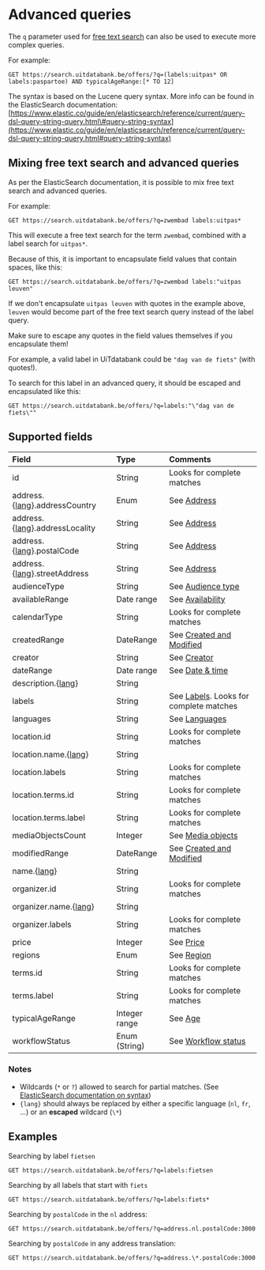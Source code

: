 # Advanced queries

The `q` parameter used for [free text search](/searching/free-text-search.md) can also be used to execute more complex queries.

For example:

```
GET https://search.uitdatabank.be/offers/?q=(labels:uitpas* OR labels:paspartoe) AND typicalAgeRange:[* TO 12]
```

The syntax is based on the Lucene query syntax. More info can be found in the ElasticSearch documentation:  
[https://www.elastic.co/guide/en/elasticsearch/reference/current/query-dsl-query-string-query.html\#query-string-syntax](https://www.elastic.co/guide/en/elasticsearch/reference/current/query-dsl-query-string-query.html#query-string-syntax)

## Mixing free text search and advanced queries

As per the ElasticSearch documentation, it is possible to mix free text search and advanced queries.

For example:

```
GET https://search.uitdatabank.be/offers/?q=zwembad labels:uitpas*
```

This will execute a free text search for the term `zwembad`, combined with a label search for `uitpas*`.

Because of this, it is important to encapsulate field values that contain spaces, like this:

```
GET https://search.uitdatabank.be/offers/?q=zwembad labels:"uitpas leuven"
```

If we don't encapsulate `uitpas leuven` with quotes in the example above, `leuven` would become part of the free text search query instead of the label query.

Make sure to escape any quotes in the field values themselves if you encapsulate them!

For example, a valid label in UiTdatabank could be `"dag van de fiets"` \(with quotes!\).

To search for this label in an advanced query, it should be escaped and encapsulated like this:

```
GET https://search.uitdatabank.be/offers/?q=labels:"\"dag van de fiets\""
```

## Supported fields

| Field | Type | Comments |
| :--- | :--- | :--- |
| id | String | Looks for complete matches |
| address.{[lang](/searching/languages.md)}.addressCountry | Enum | See [Address](/searching/address.md) |
| address.{[lang](/searching/languages.md)}.addressLocality | String | See [Address](/searching/address.md) |
| address.{[lang](/searching/languages.md)}.postalCode | String | See [Address](/searching/address.md) |
| address.{[lang](/searching/languages.md)}.streetAddress | String | See [Address](/searching/address.md) |
| audienceType | String | See [Audience type](/searching/audience-type.md) |
| availableRange | Date range | See [Availability](/searching/availability.md) |
| calendarType | String | Looks for complete matches |
| createdRange | DateRange | See [Created and Modified](/searching/created-and-modified.md) |
| creator | String | See [Creator](/searching/creator.md) |
| dateRange | Date range | See [Date & time](/searching/date.md) |
| description.{[lang](/searching/languages.md)} | String |  |
| labels | String | See [Labels](/searching/labels.md). Looks for complete matches |
| languages | String | See [Languages](/searching/languages.md) |
| location.id | String | Looks for complete matches |
| location.name.{[lang](/searching/languages.md)} | String |  |
| location.labels | String | Looks for complete matches |
| location.terms.id | String | Looks for complete matches |
| location.terms.label | String | Looks for complete matches |
| mediaObjectsCount | Integer | See [Media objects](/searching/media-objects.md) |
| modifiedRange | DateRange | See [Created and Modified](/searching/created-and-modified.md) |
| name.{[lang](/searching/languages.md)} | String |  |
| organizer.id | String | Looks for complete matches |
| organizer.name.{[lang](/searching/languages.md)} | String |  |
| organizer.labels | String | Looks for complete matches |
| price | Integer | See [Price](/searching/price.md) |
| regions | Enum | See [Region](/searching/region.md) |
| terms.id | String | Looks for complete matches |
| terms.label | String | Looks for complete matches |
| typicalAgeRange | Integer range | See [Age](/searching/age.md) |
| workflowStatus | Enum \(String\) | See [Workflow status](/searching/workflow-status.md) |

### Notes
* Wildcards (`*` or `?`) allowed to search for partial matches. (See [ElasticSearch documentation on syntax](https://www.elastic.co/guide/en/elasticsearch/reference/current/query-dsl-query-string-query.html\#query-string-syntax))
* `{lang}` should always be replaced by either a specific language (`nl`, `fr`, ...) or an **escaped** wildcard (`\*`)

## Examples

Searching by label `fietsen`

```
GET https://search.uitdatabank.be/offers/?q=labels:fietsen
```

Searching by all labels that start with `fiets`
```
GET https://search.uitdatabank.be/offers/?q=labels:fiets*
```

Searching by `postalCode` in the `nl` address:
```
GET https://search.uitdatabank.be/offers/?q=address.nl.postalCode:3000
```

Searching by `postalCode` in any address translation:
```
GET https://search.uitdatabank.be/offers/?q=address.\*.postalCode:3000
```

